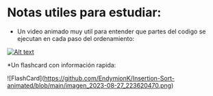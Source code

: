 # Notas utiles para estudiar:

* Un video animado muy util para entender que partes del codigo se ejecutan en cada paso del ordenamiento:
  
[![Alt text](https://img.youtube.com/vi/bLVcH1rLxd8/0.jpg)](https://www.youtube.com/watch?v=bLVcH1rLxd8)

*Un flashcard con información rapida:

<span>![</span><span>FlashCard</span><span>]</span><span>(</span><span>https://github.com/EndymionK/Insertion-Sort-animated/blob/main/imagen_2023-08-27_223620470.png</span><span>)</span>
